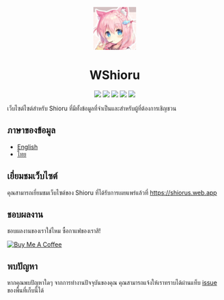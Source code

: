 <div align="center">
    <img src="https://raw.githubusercontent.com/Maseshi/WShioru/main/public/favicon-96x96.png" width="100">
    <h1>
        <strong>WShioru</strong>
    </h1>
    <img src="https://img.shields.io/badge/react.js-v18-61DBFB?logo=react&logoColor=white&style=flat-square">
    <img src="https://img.shields.io/github/stars/Maseshi/WShioru.svg?logo=github&style=flat-square">
    <img src="https://img.shields.io/github/license/Maseshi/WShioru.svg?logo=github&style=flat-square">
    <img src="https://img.shields.io/github/workflow/status/Maseshi/WShioru/CodeQL?label=test&logo=circleci&style=flat-square">
    <img src="https://img.shields.io/website-up-down-green-red/https/shiorus.web.app.svg?logo=webpack&logoColor=white&style=flat-square">
</div>

เว็บไซต์ไซต์สำหรับ Shioru ที่มีทั้งข้อมูลที่จำเป็นและสำหรับผู้ที่ต้องการเชิญชวน

## ภาษาของข้อมูล

- [English](https://github.com/Maseshi/WShioru/blob/main/docs/README.en.md)
- [ไทย](https://github.com/Maseshi/WShioru/blob/main/docs/README.th.md)

## เยี่ยมชมเว็บไซต์

คุณสามารถเยี่ยมชมเว็บไซต์ของ Shioru ที่ได้รับการเผยแพร่แล้วที่ https://shiorus.web.app

## ชอบผลงาน

ชอบผลงานของเราใช่ไหม ซื้อกาแฟของเราสิ!

<a href="https://www.buymeacoffee.com/maseshi" target="_blank">
    <img src="https://cdn.buymeacoffee.com/buttons/v2/default-yellow.png" alt="Buy Me A Coffee" width="150px" />
</a>

## พบปัญหา

หากคุณพบปัญหาใดๆ จากการทำงานปัจจุบันของคุณ คุณสามารถแจ้งให้เราทราบได้ผ่านแท็บ [issue](https://github.com/Maseshi/WShioru/issues) ของพื้นที่เก็บนี้ได้